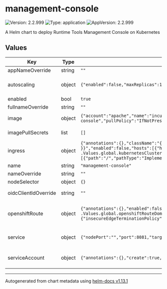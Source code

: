 <!--
   Licensed to the Apache Software Foundation (ASF) under one
   or more contributor license agreements.  See the NOTICE file
   distributed with this work for additional information
   regarding copyright ownership.  The ASF licenses this file
   to you under the Apache License, Version 2.0 (the
   "License"); you may not use this file except in compliance
   with the License.  You may obtain a copy of the License at
     http://www.apache.org/licenses/LICENSE-2.0
   Unless required by applicable law or agreed to in writing,
   software distributed under the License is distributed on an
   "AS IS" BASIS, WITHOUT WARRANTIES OR CONDITIONS OF ANY
   KIND, either express or implied.  See the License for the
   specific language governing permissions and limitations
   under the License.
-->

# management-console

![Version: 2.2.999](https://img.shields.io/badge/Version-2.2.999-informational?style=flat-square) ![Type: application](https://img.shields.io/badge/Type-application-informational?style=flat-square) ![AppVersion: 2.2.999](https://img.shields.io/badge/AppVersion-2.2.999-informational?style=flat-square)

A Helm chart to deploy Runtime Tools Management Console on Kubernetes

## Values

| Key                  | Type   | Default                                                                                                                                                                                                                                                 | Description                                                                                                                                      |
| -------------------- | ------ | ------------------------------------------------------------------------------------------------------------------------------------------------------------------------------------------------------------------------------------------------------- | ------------------------------------------------------------------------------------------------------------------------------------------------ |
| appNameOverride      | string | `""`                                                                                                                                                                                                                                                    | Overrides the deployed application name                                                                                                          |
| autoscaling          | object | `{"enabled":false,"maxReplicas":100,"minReplicas":1,"targetCPUUtilizationPercentage":80}`                                                                                                                                                               | Management Console HorizontalPodAutoscaler configuration (https://kubernetes.io/docs/tasks/run-application/horizontal-pod-autoscale/)            |
| enabled              | bool   | `true`                                                                                                                                                                                                                                                  | Enable or disable Management Console installation                                                                                                |
| fullnameOverride     | string | `""`                                                                                                                                                                                                                                                    | Overrides charts full name                                                                                                                       |
| image                | object | `{"account":"apache","name":"incubator-kie-kogito-management-console","pullPolicy":"IfNotPresent","registry":"docker.io","tag":"main"}`                                                                                                                 | Image source configuration for the Management Console image                                                                                      |
| imagePullSecrets     | list   | `[]`                                                                                                                                                                                                                                                    | Pull secrets used when pulling Management Console image                                                                                          |
| ingress              | object | `{"annotations":{},"className":"{{ .Values.global.kubernetesIngressClass }}","enabled":false,"hosts":[{"host":"management-console.{{ .Values.global.kubernetesClusterDomain }}","paths":[{"path":"/","pathType":"ImplementationSpecific"}]}],"tls":[]}` | Management Console Ingress configuration (https://kubernetes.io/docs/concepts/services-networking/ingress/)                                      |
| name                 | string | `"management-console"`                                                                                                                                                                                                                                  | Component name                                                                                                                                   |
| nameOverride         | string | `""`                                                                                                                                                                                                                                                    | Overrides charts name                                                                                                                            |
| nodeSelector         | object | `{}`                                                                                                                                                                                                                                                    |                                                                                                                                                  |
| oidcClientIdOverride | string | `""`                                                                                                                                                                                                                                                    | Overrides the OIDC Client ID used by the Management Console                                                                                      |
| openshiftRoute       | object | `{"annotations":{},"enabled":false,"host":"management-console.{{ .Values.global.openshiftRouteDomain }}","tls":{"insecureEdgeTerminationPolicy":"None","termination":"edge"}}`                                                                          | Management Console OpenShift Route configuration (https://docs.openshift.com/container-platform/4.14/networking/routes/route-configuration.html) |
| service              | object | `{"nodePort":"","port":8081,"targetPort":8080,"type":"ClusterIP"}`                                                                                                                                                                                      | Management Console Service configuration (https://kubernetes.io/docs/concepts/services-networking/service/)                                      |
| serviceAccount       | object | `{"annotations":{},"create":true,"name":""}`                                                                                                                                                                                                            | Management Console ServiceAccount configuration (https://kubernetes.io/docs/concepts/security/service-accounts/)                                 |

---

Autogenerated from chart metadata using [helm-docs v1.13.1](https://github.com/norwoodj/helm-docs/releases/v1.13.1)
